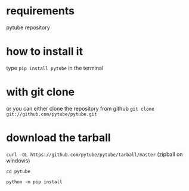 # requirements
pytube repository

# how to install it 
type `pip install pytube` in the terminal
# with git clone
or you can either clone the repository from github  `git clone git://github.com/pytube/pytube.git`
# download the tarball
`curl -OL https://github.com/pytube/pytube/tarball/master` (zipball on windows)

`cd pytube`

`python -m pip install`
